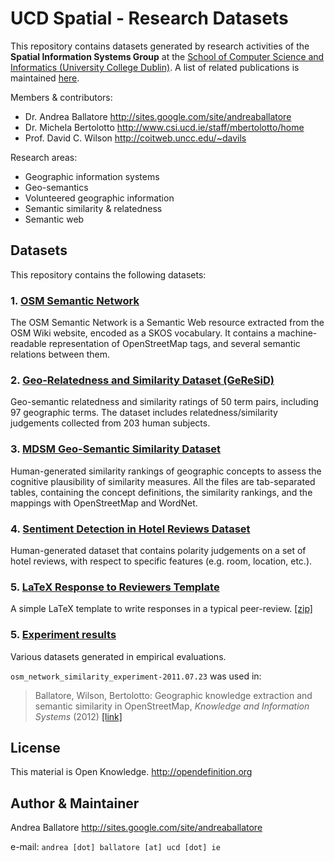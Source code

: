 UCD Spatial - Research Datasets
=============================================

This repository contains datasets generated by research activities of
the **Spatial Information Systems Group** at the [School of Computer Science and Informatics (University College Dublin)](http://www.csi.ucd.ie).
A list of related publications is maintained [here](http://sites.google.com/site/andreaballatore/publications).

Members & contributors:

* Dr. Andrea Ballatore  <http://sites.google.com/site/andreaballatore>
* Dr. Michela Bertolotto  <http://www.csi.ucd.ie/staff/mbertolotto/home>
* Prof. David C. Wilson  <http://coitweb.uncc.edu/~davils>

Research areas:
* Geographic information systems
* Geo-semantics
* Volunteered geographic information
* Semantic similarity & relatedness
* Semantic web

Datasets
----------------------
This repository contains the following datasets:

### 1. [OSM Semantic Network](http://wiki.openstreetmap.org/wiki/OSM_Semantic_Network) ###

The OSM Semantic Network is a Semantic Web resource extracted from the OSM Wiki website, encoded as a SKOS vocabulary. It contains a machine-readable representation of OpenStreetMap tags, and several semantic relations between them.

### 2. [Geo-Relatedness and Similarity Dataset (GeReSiD)](https://github.com/ucd-spatial/Datasets/tree/master/geresid-geo_relatedness_similarity_dataset) ###

Geo-semantic relatedness and similarity ratings of 50 term pairs, including 97 geographic terms.
The dataset includes relatedness/similarity judgements collected from 203 human subjects.

### 3. [MDSM Geo-Semantic Similarity Dataset](https://github.com/ucd-spatial/Datasets/tree/master/mdsm-similarity_dataset) ###

Human-generated similarity rankings of geographic concepts to assess the cognitive plausibility of similarity measures.
All the files are tab-separated tables, containing the concept definitions, the similarity rankings, and the mappings with OpenStreetMap and WordNet.

### 4. [Sentiment Detection in Hotel Reviews Dataset](https://github.com/ucd-spatial/Datasets/tree/master/sentiment_detection_hotel_reviews_dataset) ###

Human-generated dataset that contains polarity judgements on a set of hotel reviews, with respect to specific features (e.g. room, location, etc.).

### 5. [LaTeX Response to Reviewers Template](https://github.com/ucd-spatial/Datasets/tree/master/tex_response_to_reviewers_template) ###

A simple LaTeX template to write responses in a typical peer-review. [\[zip\]](https://github.com/ucd-spatial/Datasets/blob/master/downloads/tex_response_to_reviewers_template.zip?raw=true)

### 5. [Experiment results](https://github.com/ucd-spatial/Datasets/tree/master/experiments_results) ###

Various datasets generated in empirical evaluations.

`osm_network_similarity_experiment-2011.07.23` was used in:

> Ballatore, Wilson, Bertolotto: Geographic knowledge extraction and semantic similarity in OpenStreetMap, *Knowledge and Information Systems* (2012) [[link]](http://link.springer.com/article/10.1007%2Fs10115-012-0571-0)

License
----------------------
This material is Open Knowledge. <http://opendefinition.org>

Author & Maintainer
----------------------
Andrea Ballatore <http://sites.google.com/site/andreaballatore>

e-mail: `andrea [dot] ballatore [at] ucd [dot] ie`